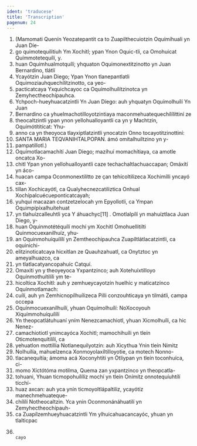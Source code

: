 ```yaml
---
ident: 'traducese'
title: 'Transcription'
pagenum: 24
---
```

1. (Mamomati Quenín Yeozatepantit ca to Zuapilthecuiotzin Oquímíhuali yn Juan Díe-
2. go quimotequilitiuh Ym Xochitl; ypan Ynon Oquic-tli, ca Omohuicat Químmotetequílí, y.
3. huan Oquimhualmotquílí; yhquaton Oquimonextitzinotto yn Juan Bernardino, tlátlí
4. Ycayótzin Juan Diego; Ypan Ynon tlanepantlatli Oquimoziauhquechílítzinotto, ca yeo-
5. pacticatcaya Yxquichcayoc ca Oquímolhuílítzinotca yn Zemyhectheochípauhca.
6. Ychpoch-hueyhuacatzintli Yn Juan Díego: auh yhquatyn Oquímolhuílí Yn Juan 
7. Bernardino ca yhuelmachotilloyotzintiaya maconmehuatequechílílíttiní ze
8. theocaltzintli ypan ynon yellohualloyantli ca yn y Machtzin, Oquímótítitícat: Yhu-
9. anno ca yn theoyoca tlayxiptlatzintli ynocatzin Onno tocayotitzinottiní:
10.  SANTA MARIA TEQVANIHTALPOPAN. ámó omítalhuíltzino yn y-
11. pampatillotl.)
12. Oquímotlacamachítí Juan Diego; mazíhuí momachítiaya, ca amotle oncatca Xo-
13. chitl Ypan ynon yellohualloyantli caze techachaltlachuaccapan; Omáxítí yn áco-
14. huacan campa Oconmonextilítto ze ҫan tehícoltilizeca Xochimílli yncayó cax-
15. tillan Xochicayótl, ca Qualyhecnezcatiliztica Onhual Xochípalcuécueponticatcayah;
16. yuhquí macazan contzetzelocah ym Epyollotli, ca Ympan Oquimpípíxalhuítehuat
17. yn tlahuízcalleuhtli yca Y áhuachyc[11] . Omotlalpílí yn mahuíztlaca Juan Diego, y-
18. huan Oquinmotétéquílí mochí ym Xochitl Omohuellitilti Quinmocuexanilhuíz, yhu-
19. an Oquinmohuíquílílí yn Zemtheochipauhca Zuapíltlátlacatzintli, ca oquinichi-
20. elitzinoticatcaya hicxitlan ze Quauhzahuatl, ca Onytztoc yn ameyalhuazco, ca
21. yn tlatlacatyancopahuíc Catquí.
22. Omaxiti yn y theoyeyoca Yxpantzínco; auh Xotehuíxtilloyo Oquínmothuítilíli ym te-
23. hicoltica Xochítl: auh y zemhueycayotzín huelhíc y maticatzínco Oquínmotlamach:
24. cuílí, auh yn Zemhicnopílhuílizeca Pilli conzouhticaya yn tilmátli, campa occepa
25. Oquínmocuexanílhuílí, yhuan Oquímolhuílí: NoXocoyouh Xíquímmohuíquílílí
26. Yn theopcatlátuhuaní yním Nenezcamachiotl, yhuan Xicmolhuíli, ca hic Nenez-
27. camachiotiotl ynimcayóca Xochitl; mamochihuíli yn tleín Oticmotenquítilílí, ca
28. yehuatlon mottillia Notlanequilyotzin: auh Xicythua Ynin tleín Nimitz
29. Nolhuílía, mahuelzenca Xonmoyolaxíltilloyotie, ca motech Nonno-
30. tlacanequítía; ámoma acá Xoconyhtiti yn Ótliypan yn tleín toconhuíca, ci-
31. momo Xíctótóma motilma, Quema zan yxpantzinco yn theopcatla-
32. tohuani, Yhuan ticmopohuílílíz mochí yn tleín Onímítz onnotequíuhtílí tícchí-
33. huaz axcan: auh yca ynín ticmoyoltlápaltiliz, ycayótíz manechmehuateque-
34. chílílí Notheocaltzin. Yca ynin Oconmonánáhuatilí yn Zemyhectheochípauh-
35. ca Zuapílzemhueyhuacatzintli Ym ylhuicahuacancayóc, yhuan yn tlalticpac
36.                                                                                                       cayo
